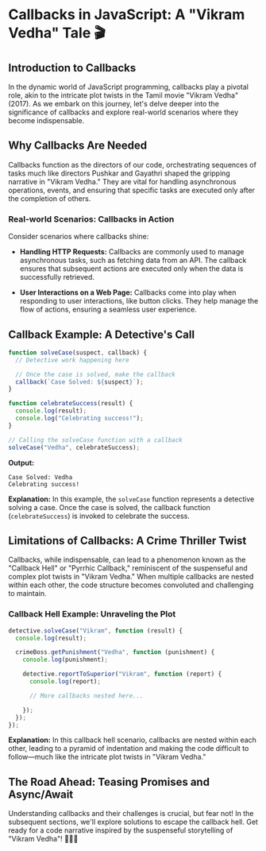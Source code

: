 
# Callbacks in JavaScript: A "Vikram Vedha" Tale 🎬

## Introduction to Callbacks

In the dynamic world of JavaScript programming, callbacks play a pivotal role, akin to the intricate plot twists in the Tamil movie "Vikram Vedha" (2017). As we embark on this journey, let's delve deeper into the significance of callbacks and explore real-world scenarios where they become indispensable.

## Why Callbacks Are Needed

Callbacks function as the directors of our code, orchestrating sequences of tasks much like directors Pushkar and Gayathri shaped the gripping narrative in "Vikram Vedha." They are vital for handling asynchronous operations, events, and ensuring that specific tasks are executed only after the completion of others.

### Real-world Scenarios: Callbacks in Action

Consider scenarios where callbacks shine:

- **Handling HTTP Requests:**
  Callbacks are commonly used to manage asynchronous tasks, such as fetching data from an API. The callback ensures that subsequent actions are executed only when the data is successfully retrieved.

- **User Interactions on a Web Page:**
  Callbacks come into play when responding to user interactions, like button clicks. They help manage the flow of actions, ensuring a seamless user experience.

## Callback Example: A Detective's Call

```javascript
function solveCase(suspect, callback) {
  // Detective work happening here

  // Once the case is solved, make the callback
  callback(`Case Solved: ${suspect}`);
}

function celebrateSuccess(result) {
  console.log(result);
  console.log("Celebrating success!");
}

// Calling the solveCase function with a callback
solveCase("Vedha", celebrateSuccess);
```

**Output:**
```
Case Solved: Vedha
Celebrating success!
```

**Explanation:**
In this example, the `solveCase` function represents a detective solving a case. Once the case is solved, the callback function (`celebrateSuccess`) is invoked to celebrate the success.

## Limitations of Callbacks: A Crime Thriller Twist

Callbacks, while indispensable, can lead to a phenomenon known as the "Callback Hell" or "Pyrrhic Callback," reminiscent of the suspenseful and complex plot twists in "Vikram Vedha." When multiple callbacks are nested within each other, the code structure becomes convoluted and challenging to maintain.

### Callback Hell Example: Unraveling the Plot

```javascript
detective.solveCase("Vikram", function (result) {
  console.log(result);

  crimeBoss.getPunishment("Vedha", function (punishment) {
    console.log(punishment);

    detective.reportToSuperior("Vikram", function (report) {
      console.log(report);

      // More callbacks nested here...

    });
  });
});
```

**Explanation:**
In this callback hell scenario, callbacks are nested within each other, leading to a pyramid of indentation and making the code difficult to follow—much like the intricate plot twists in "Vikram Vedha."

## The Road Ahead: Teasing Promises and Async/Await

Understanding callbacks and their challenges is crucial, but fear not! In the subsequent sections, we'll explore solutions to escape the callback hell. Get ready for a code narrative inspired by the suspenseful storytelling of "Vikram Vedha"! 🕵️‍♂️🎥
